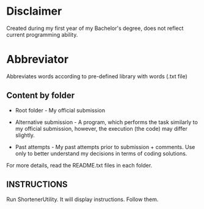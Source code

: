 # Disclaimer
Created during my first year of my Bachelor's degree, does not reflect current programming ability.

# Abbreviator
Abbreviates words according to pre-defined library with words (.txt file)

## Content by folder
- Root folder - My official submission

- Alternative submission - A program, which performs the task similarly to my official submission, however, the execution (the code) may differ slightly. 

- Past attempts - My past attempts prior to submission + comments. Use only to better understand my decisions in terms of coding solutions.

For more details, read the README.txt files in each folder.

## INSTRUCTIONS
Run ShortenerUtility. It will display instructions. Follow them.
